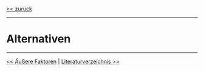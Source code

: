 [<< zurück](02_toc.md)

***

# Alternativen

***

[<< Äußere Faktoren](10_external_factors.md) | [Literaturverzeichnis >>](12_references.md)